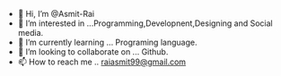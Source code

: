 - 👋 Hi, I’m @Asmit-Rai
- 👀 I’m interested in ...Programming,Developnent,Designing and Social media.
- 🌱 I’m currently learning ... Programing language.
- 💞️ I’m looking to collaborate on ... Github.
- 📫 How to reach me .. raiasmit99@gmail.com

<!---
Asmit-Rai/Asmit-Rai is a ✨ special ✨ repository because its `README.md` (this file) appears on your GitHub profile.
You can click the Preview link to take a look at your changes.
--->
